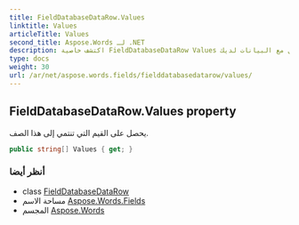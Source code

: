 ```yaml
---
title: FieldDatabaseDataRow.Values
linktitle: Values
articleTitle: Values
second_title: Aspose.Words لـ .NET
description: اكتشف خاصية FieldDatabaseDataRow Values للوصول بسهولة إلى قيم البيانات لكل صف وإدارتها، مما يعزز كفاءة التعامل مع البيانات لديك.
type: docs
weight: 30
url: /ar/net/aspose.words.fields/fielddatabasedatarow/values/
---
```

## FieldDatabaseDataRow.Values property

يحصل على القيم التي تنتمي إلى هذا الصف.

```csharp
public string[] Values { get; }
```

### أنظر أيضا

* class [FieldDatabaseDataRow](../)
* مساحة الاسم [Aspose.Words.Fields](../../../aspose.words.fields/)
* المجسم [Aspose.Words](../../../)
